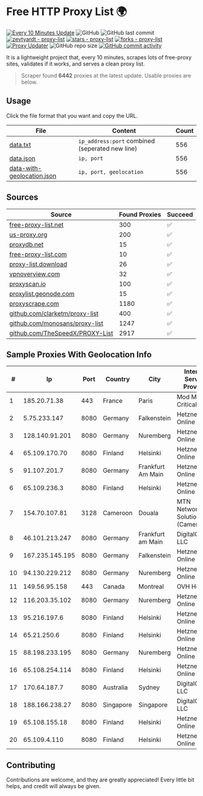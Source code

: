 
# Free HTTP Proxy List 🌍

[![Every 10 Minutes Update](https://github.com/mertguvencli/http-proxy-list/actions/workflows/main.yml/badge.svg?branch=main)](https://github.com/mertguvencli/http-proxy-list/actions/workflows/main.yml)
![GitHub](https://img.shields.io/github/license/mertguvencli/http-proxy-list)
![GitHub last commit](https://img.shields.io/github/last-commit/mertguvencli/http-proxy-list)
[![zevtyardt - proxy-list](https://img.shields.io/static/v1?label=zevtyardt&message=proxy-list&color=blue&logo=github)](https://github.com/zevtyardt/proxy-list "Go to GitHub repo")
[![stars - proxy-list](https://img.shields.io/github/stars/zevtyardt/proxy-list?style=social)](https://github.com/zevtyardt/proxy-list)
[![forks - proxy-list](https://img.shields.io/github/forks/zevtyardt/proxy-list?style=social)](https://github.com/zevtyardt/proxy-list)
[![Proxy Updater](https://github.com/zevtyardt/proxy-list/workflows/Proxy%20Updater/badge.svg)](https://github.com/zevtyardt/proxy-list/actions?query=workflow:"Proxy+Updater")
![GitHub repo size](https://img.shields.io/github/repo-size/zevtyardt/proxy-list)
[![GitHub commit activity](https://img.shields.io/github/commit-activity/m/zevtyardt/proxy-list?logo=commits)](https://github.com/zevtyardt/proxy-list/commits/main)

It is a lightweight project that, every 10 minutes, scrapes lots of free-proxy sites, validates if it works, and serves a clean proxy list.

> Scraper found **6442** proxies at the latest update. Usable proxies are below.

## Usage

Click the file format that you want and copy the URL.

|File|Content|Count|
|----|-------|-----|
|[data.txt](https://raw.githubusercontent.com/mertguvencli/http-proxy-list/main/proxy-list/data.txt)|`ip_address:port` combined (seperated new line)|556|
|[data.json](https://raw.githubusercontent.com/mertguvencli/http-proxy-list/main/proxy-list/data.json)|`ip, port`|556|
|[data-with-geolocation.json](https://raw.githubusercontent.com/mertguvencli/http-proxy-list/main/proxy-list/data-with-geolocation.json)|`ip, port, geolocation`|556|

## Sources

|Source|Found Proxies|Succeed|
|------|-------------|-------|
|[free-proxy-list.net](https://free-proxy-list.net)|300|✅|
|[us-proxy.org](https://www.us-proxy.org)|200|✅|
|[proxydb.net](http://proxydb.net)|15|✅|
|[free-proxy-list.com](https://free-proxy-list.com/?page=&port=&type%5B%5D=http&type%5B%5D=https&up_time=0&search=Search)|10|✅|
|[proxy-list.download](https://www.proxy-list.download/HTTP)|26|✅|
|[vpnoverview.com](https://vpnoverview.com/privacy/anonymous-browsing/free-proxy-servers)|32|✅|
|[proxyscan.io](https://www.proxyscan.io)|100|✅|
|[proxylist.geonode.com](https://proxylist.geonode.com/api/proxy-list?limit=300&page=1&sort_by=lastChecked&sort_type=desc&protocols=http,https)|15|✅|
|[proxyscrape.com](https://api.proxyscrape.com/v2/?request=displayproxies&protocol=http&timeout=10000&country=all&ssl=all&anonymity=all)|1180|✅|
|[github.com/clarketm/proxy-list](https://raw.githubusercontent.com/clarketm/proxy-list/master/proxy-list-raw.txt)|400|✅|
|[github.com/monosans/proxy-list](https://raw.githubusercontent.com/monosans/proxy-list/main/proxies/http.txt)|1247|✅|
|[github.com/TheSpeedX/PROXY-List](https://raw.githubusercontent.com/TheSpeedX/PROXY-List/master/http.txt)|2917|✅|


## Sample Proxies With Geolocation Info

|#|Ip|Port|Country|City|Internet Service Provider|
|-|--|----|-------|----|-------------------------|
|1|185.20.71.38|443|France|Paris|Mod Mission Critical LLC|
|2|5.75.233.147|8080|Germany|Falkenstein|Hetzner Online GmbH|
|3|128.140.91.201|8080|Germany|Nuremberg|Hetzner Online GmbH|
|4|65.109.170.70|8080|Finland|Helsinki|Hetzner Online GmbH|
|5|91.107.201.7|8080|Germany|Frankfurt Am Main|Hetzner Online AG|
|6|65.109.236.3|8080|Finland|Helsinki|Hetzner Online GmbH|
|7|154.70.107.81|3128|Cameroon|Douala|MTN Network Solutions (Cameroon)|
|8|46.101.213.247|8080|Germany|Frankfurt am Main|DigitalOcean, LLC|
|9|167.235.145.195|8080|Germany|Falkenstein|Hetzner Online GmbH|
|10|94.130.229.212|8080|Germany|Nuremberg|Hetzner Online GmbH|
|11|149.56.95.158|443|Canada|Montreal|OVH Hosting|
|12|116.203.35.102|8080|Germany|Nuremberg|Hetzner Online GmbH|
|13|95.216.197.6|8080|Finland|Helsinki|Hetzner Online GmbH|
|14|65.21.250.6|8080|Finland|Helsinki|Hetzner Online GmbH|
|15|88.198.233.195|8080|Germany|Nuremberg|Hetzner Online GmbH|
|16|65.108.254.114|8080|Finland|Helsinki|Hetzner Online GmbH|
|17|170.64.187.7|8080|Australia|Sydney|DigitalOcean, LLC|
|18|188.166.238.27|8080|Singapore|Singapore|DigitalOcean, LLC|
|19|65.108.155.18|8080|Finland|Helsinki|Hetzner Online GmbH|
|20|65.109.4.110|8080|Finland|Helsinki|Hetzner Online GmbH|



## Contributing

Contributions are welcome, and they are greatly appreciated! Every
little bit helps, and credit will always be given.

